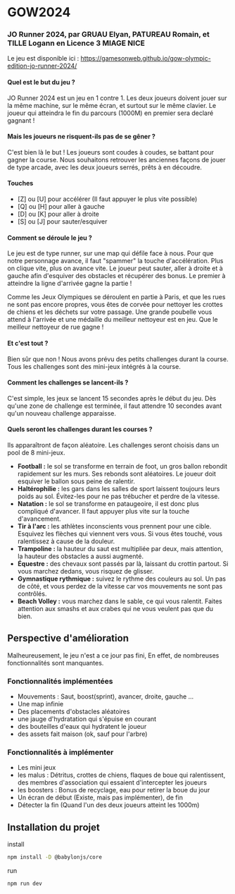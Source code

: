 # GOW2024

### JO Runner 2024, par GRUAU Elyan, PATUREAU Romain, et TILLE Logann en Licence 3 MIAGE NICE

Le jeu est disponible ici : https://gamesonweb.github.io/gow-olympic-edition-jo-runner-2024/

#### Quel est le but du jeu ?

JO Runner 2024 est un jeu en 1 contre 1. Les deux joueurs doivent jouer sur la même machine, sur le même écran, et surtout sur le même clavier.
Le joueur qui atteindra le fin du parcours (1000M) en premier sera declaré gagnant !

#### Mais les joueurs ne risquent-ils pas de se gêner ?

C'est bien là le but ! Les joueurs sont coudes à coudes, se battant pour gagner la course. Nous souhaitons retrouver les anciennes façons de jouer de type arcade, avec les deux joueurs serrés, prêts à en découdre.


#### Touches
- [Z] ou [U] pour accélérer (Il faut appuyer le plus vite possible)
- [Q] ou [H] pour aller à gauche 
- [D] ou [K] pour aller à droite
- [S] ou [J] pour sauter/esquiver

#### Comment se déroule le jeu ?

Le jeu est de type runner, sur une map qui défile face à nous. Pour que notre personnage avance, il faut "spammer" la touche d'accélération. Plus on clique vite, plus on avance vite. Le joueur peut sauter, aller à droite et à gauche afin d'esquiver des obstacles et récupérer des bonus. Le premier à atteindre la ligne d'arrivée gagne la partie !

Comme les Jeux Olympiques se déroulent en partie à Paris, et que les rues ne sont pas encore propres, vous êtes de corvée pour nettoyer les crottes de chiens et les déchets sur votre passage. Une grande poubelle vous attend à l'arrivée et une médaille du meilleur nettoyeur est en jeu. Que le meilleur nettoyeur de rue gagne !

#### Et c'est tout ?

Bien sûr que non ! Nous avons prévu des petits challenges durant la course. Tous les challenges sont des mini-jeux intégrés à la course.

#### Comment les challenges se lancent-ils ?

C'est simple, les jeux se lancent 15 secondes après le début du jeu. Dès qu'une zone de challenge est terminée, il faut attendre 10 secondes avant qu'un nouveau challenge apparaisse.

#### Quels seront les challenges durant les courses ?

Ils apparaîtront de façon aléatoire. Les challenges seront choisis dans un pool de 8 mini-jeux.

- **Football :** le sol se transforme en terrain de foot, un gros ballon rebondit rapidement sur les murs. Ses rebonds sont aléatoires. Le joueur doit esquiver le ballon sous peine de ralentir.
- **Haltérophilie :** les gars dans les salles de sport laissent toujours leurs poids au sol. Évitez-les pour ne pas trébucher et perdre de la vitesse.
- **Natation :** le sol se transforme en pataugeoire, il est donc plus compliqué d'avancer. Il faut appuyer plus vite sur la touche d'avancement.
- **Tir à l'arc :** les athlètes inconscients vous prennent pour une cible. Esquivez les flèches qui viennent vers vous. Si vous êtes touché, vous ralentissez à cause de la douleur.
- **Trampoline :** la hauteur du saut est multipliée par deux, mais attention, la hauteur des obstacles a aussi augmenté.
- **Équestre :** des chevaux sont passés par là, laissant du crottin partout. Si vous marchez dedans, vous risquez de glisser.
- **Gymnastique rythmique :** suivez le rythme des couleurs au sol. Un pas de côté, et vous perdez de la vitesse car vos mouvements ne sont pas contrôlés.
- **Beach Volley :** vous marchez dans le sable, ce qui vous ralentit. Faites attention aux smashs et aux crabes qui ne vous veulent pas que du bien.


## Perspective d'amélioration
Malheureusement, le jeu n'est a ce jour pas fini, 
En effet, de nombreuses fonctionnalités sont manquantes.
### Fonctionnalités implémentées 
- Mouvements : Saut, boost(sprint), avancer, droite, gauche ...
- Une map infinie
- Des placements d'obstacles aléatoires
- une jauge d'hydratation qui s'épuise en courant
- des bouteilles d'eaux qui hydratent le joueur
- des assets fait maison (ok, sauf pour l'arbre)
### Fonctionnalités à implémenter
- Les mini jeux
- les malus : Détritus, crottes de chiens, flaques de boue qui ralentissent, des membres d'association qui essaient d'intercepter les joueurs
- les boosters : Bonus de recyclage, eau pour retirer la boue du jour 
- Un écran de début (Existe, mais pas implémenter), de fin
- Détecter la fin (Quand l'un des deux joueurs atteint les 1000m)
## Installation du projet
install
```bash
npm install -D @babylonjs/core
```
run
```bash
npm run dev
```